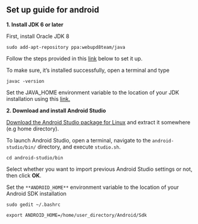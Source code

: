## Set up guide for android
**1. Install JDK 6 or later**

First, install Oracle JDK 8

```
sudo add-apt-repository ppa:webupd8team/java
```
Follow the steps provided in this [link](https://www.wikihow.com/Install-Oracle-Java-on-Ubuntu-Linux) below to set it up.

To make sure, it’s installed successfully, open a terminal and type

```
javac -version
```

Set the JAVA_HOME environment variable to the location of your JDK installation using this [link.](http://www.wikihow.com/Set-Up-Your-Java_Home-Path-in-Ubuntu)


**2. Download and install Android Studio**

[Download the Android Studio package for Linux](https://developer.android.com/sdk/index.html)  and extract it somewhere (e.g home directory).

To launch Android Studio, open a terminal, navigate to the  `android-studio/bin/`  directory, and execute  `studio.sh`.

```
cd android-studio/bin
```

Select whether you want to import previous Android Studio settings or not, then click  **OK**.

Set the  `**ANDROID_HOME**`  environment variable to the location of your Android SDK installation

```
sudo gedit ~/.bashrc
```

```
export ANDROID_HOME=/home/user_directory/Android/Sdk
```



